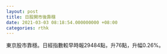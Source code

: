 ```yaml
---
layout: post
title: 日股開市後靠穩
date: 2021-03-03 08:18:54.000000000 +08:00
categories: rthk
---
```


東京股市靠穩。日經指數較早時報29484點，升76點，升幅0.26%。

